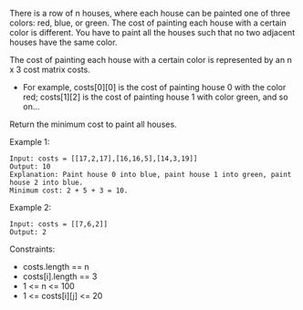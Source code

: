 There is a row of n houses, where each house can be painted one of three colors: red, blue, or green. The cost of painting each house with a certain color is different. You have to paint all the houses such that no two adjacent houses have the same color.

The cost of painting each house with a certain color is represented by an n x 3 cost matrix costs.

- For example, costs[0][0] is the cost of painting house 0 with the color red; costs[1][2] is the cost of painting house 1 with color green, and so on...

Return the minimum cost to paint all houses.

 

Example 1:
```
Input: costs = [[17,2,17],[16,16,5],[14,3,19]]
Output: 10
Explanation: Paint house 0 into blue, paint house 1 into green, paint house 2 into blue.
Minimum cost: 2 + 5 + 3 = 10.
```

Example 2:
```
Input: costs = [[7,6,2]]
Output: 2
```

Constraints:

- costs.length == n
- costs[i].length == 3
- 1 <= n <= 100
- 1 <= costs[i][j] <= 20